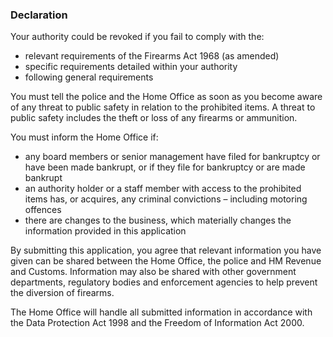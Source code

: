 ### Declaration

Your authority could be revoked if you fail to comply with the:

* relevant requirements of the Firearms Act 1968 (as amended)
* specific requirements detailed within your authority
* following general requirements

You must tell the police and the Home Office as soon as you become aware of any threat to public safety in relation to the prohibited items. A threat to public safety includes the theft or loss of any firearms or ammunition.

You must inform the Home Office if:

* any board members or senior management have filed for bankruptcy or have been made bankrupt, or if they file for bankruptcy or are made bankrupt
* an authority holder or a staff member with access to the prohibited items has, or acquires, any criminal convictions – including motoring offences
* there are changes to the business, which materially changes the information provided in this application

By submitting this application, you agree that relevant information you have given can be shared between the Home Office, the police and HM Revenue and Customs. Information may also be shared with other government departments, regulatory bodies and enforcement agencies to help prevent the diversion of firearms.

The Home Office will handle all submitted information in accordance with the Data Protection Act 1998 and the Freedom of Information Act 2000.
